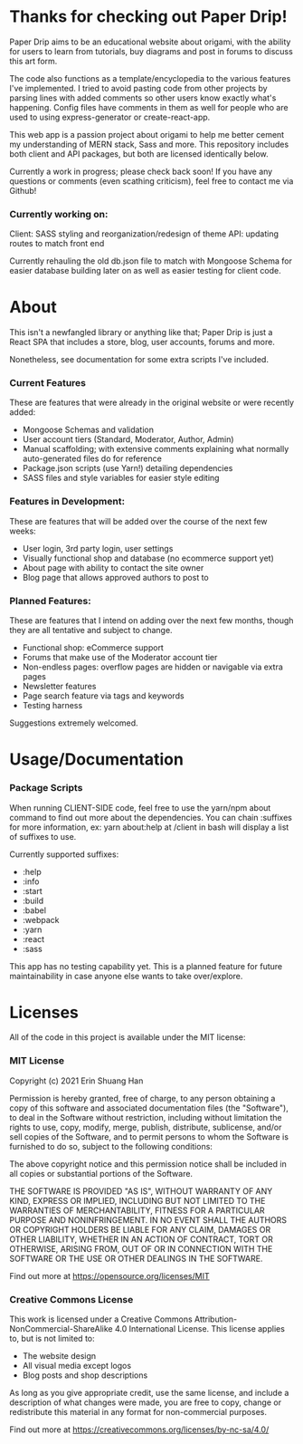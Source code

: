 # Thanks for checking out Paper Drip!

Paper Drip aims to be an educational website about origami, with the ability
for users to learn from tutorials, buy diagrams and post in forums to discuss
this art form.

The code also functions as a template/encyclopedia to the various features I've implemented. I tried to avoid pasting code from other projects by parsing lines with added comments so other users know exactly what's happening. Config files have comments in them as well for people who are used to using express-generator or create-react-app.

This web app is a passion project about origami to help me better cement my
understanding of MERN stack, Sass and more. This repository includes both
client and API packages, but both are licensed identically below.

Currently a work in progress; please check back soon! If you have any questions
or comments (even scathing criticism), feel free to contact me via Github!

### Currently working on:

Client: SASS styling and reorganization/redesign of theme
API: updating routes to match front end

Currently rehauling the old db.json file to match with Mongoose Schema for
easier database building later on as well as easier testing for client code.

# About

This isn't a newfangled library or anything like that; Paper Drip is just a 
React SPA that includes a store, blog, user accounts, forums and more.

Nonetheless, see documentation for some extra scripts I've included.

### Current Features

These are features that were already in the original website or were recently
added:

- Mongoose Schemas and validation
- User account tiers (Standard, Moderator, Author, Admin)
- Manual scaffolding; with extensive comments explaining what normally auto-generated files do for reference
- Package.json scripts (use Yarn!) detailing dependencies
- SASS files and style variables for easier style editing

### Features in Development:

These are features that will be added over the course of the next few weeks:

- User login, 3rd party login, user settings
- Visually functional shop and database (no ecommerce support yet)
- About page with ability to contact the site owner
- Blog page that allows approved authors to post to

### Planned Features:

These are features that I intend on adding over the next few months, though
they are all tentative and subject to change.

- Functional shop: eCommerce support
- Forums that make use of the Moderator account tier
- Non-endless pages: overflow pages are hidden or navigable via extra pages
- Newsletter features
- Page search feature via tags and keywords
- Testing harness

Suggestions extremely welcomed.

# Usage/Documentation

### Package Scripts

When running CLIENT-SIDE code, feel free to use the yarn/npm about command
to find out more about the dependencies. You can chain :suffixes for more
information, ex: yarn about:help at /client in bash will display a list of suffixes to use.

Currently supported suffixes:
- :help
- :info
- :start
- :build
- :babel
- :webpack
- :yarn
- :react
- :sass

This app has no testing capability yet. This is a planned feature for future
maintainability in case anyone else wants to take over/explore.

# Licenses

All of the code in this project is available under the MIT license:

### MIT License

Copyright (c) 2021 Erin Shuang Han

Permission is hereby granted, free of charge, to any person obtaining a copy
of this software and associated documentation files (the "Software"), to deal
in the Software without restriction, including without limitation the rights
to use, copy, modify, merge, publish, distribute, sublicense, and/or sell
copies of the Software, and to permit persons to whom the Software is
furnished to do so, subject to the following conditions:

The above copyright notice and this permission notice shall be included in all
copies or substantial portions of the Software.

THE SOFTWARE IS PROVIDED "AS IS", WITHOUT WARRANTY OF ANY KIND, EXPRESS OR
IMPLIED, INCLUDING BUT NOT LIMITED TO THE WARRANTIES OF MERCHANTABILITY,
FITNESS FOR A PARTICULAR PURPOSE AND NONINFRINGEMENT. IN NO EVENT SHALL THE
AUTHORS OR COPYRIGHT HOLDERS BE LIABLE FOR ANY CLAIM, DAMAGES OR OTHER
LIABILITY, WHETHER IN AN ACTION OF CONTRACT, TORT OR OTHERWISE, ARISING FROM,
OUT OF OR IN CONNECTION WITH THE SOFTWARE OR THE USE OR OTHER DEALINGS IN THE
SOFTWARE.

Find out more at https://opensource.org/licenses/MIT

### Creative Commons License

This work is licensed under a Creative Commons 
Attribution-NonCommercial-ShareAlike 4.0 International License. This license
applies to, but is not limited to:

- The website design
- All visual media except logos
- Blog posts and shop descriptions

As long as you give appropriate credit, use the same license, and include
a description of what changes were made, you are free to copy, change or
redistribute this material in any format for non-commercial purposes.

Find out more at https://creativecommons.org/licenses/by-nc-sa/4.0/
